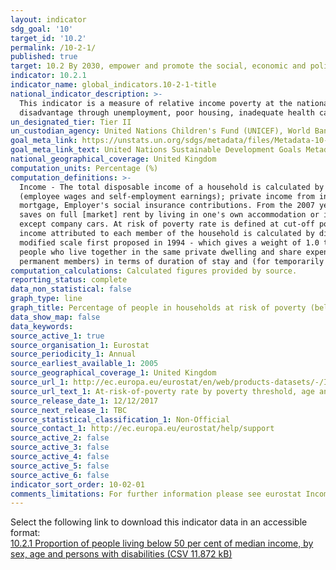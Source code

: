 ```yaml
---
layout: indicator
sdg_goal: '10'
target_id: '10.2'
permalink: /10-2-1/
published: true
target: 10.2 By 2030, empower and promote the social, economic and political inclusion of all, irrespective of age, sex, disability, race, ethnicity, origin, religion or economic or other status
indicator: 10.2.1
indicator_name: global_indicators.10-2-1-title
national_indicator_description: >-
  This indicator is a measure of relative income poverty at the national level. It measures how far individuals are from the median standard of living, approximating a measure of social exclusion. Persons living in relative poverty often experience many other forms of social and economic
  disadvantage through unemployment, poor housing, inadequate health care and barriers in accessing education and economic, social, political and cultural activities, which can result from social stigmatisation.
un_designated_tier: Tier II
un_custodian_agency: United Nations Children's Fund (UNICEF), World Bank (WB)
goal_meta_link: https://unstats.un.org/sdgs/metadata/files/Metadata-10-02-01.pdf
goal_meta_link_text: United Nations Sustainable Development Goals Metadata (PDF 4.0 MB)
national_geographical_coverage: United Kingdom
computation_units: Percentage (%)
computation_definitions: >-
  Income - The total disposable income of a household is calculated by adding together the personal income received by all of household members plus income received at household level. Missing income information is imputed. Disposable household income includes - all income from work
  (employee wages and self-employment earnings); private income from investment and property; transfers between households; all social transfers received in cash including old-age pensions. Note - Some of the income components are mandatory only from 2007 - Imputed rent, Interest paid on
  mortgage, Employer's social insurance contributions. From the 2007 year on, all countries have to supply gross income information. The current definition of total household disposable income used for the calculation of EU-SILC based indicators excludes - imputed rent (i.e. money that one
  saves on full [market] rent by living in one's own accommodation or in accommodation rented at a price that is lower than the market rent); non monetary income components, in particular value of goods produced for own consumption, social transfers in kind and non-cash employee income
  except company cars. At risk of poverty rate is defined at cut-off point - 50% of median equivalised income. Equivalence scale - to take into account the impact of differences in household size and composition, the total disposable household income is "equivalised". The equivalised
  income attributed to each member of the household is calculated by dividing the total disposable income of the household by the equivalisation factor. Equivalisation factors can be determined in various ways. Eurostat applies an equivalisation factor calculated according to the OECD-
  modified scale first proposed in 1994 - which gives a weight of 1.0 to the first person aged 14 or more, a weight of 0.5 to other persons aged 14 or more and a weight of 0.3 to persons aged 0-13. Household definition - A 'private household' means "a person living alone or a group of
  people who live together in the same private dwelling and share expenditures, including the joint provision of the essentials of living". EU-SILC implementing regulation number 1983/2003 on updated definitions, defines households in terms of sharing household expenses and (for non-
  permanent members) in terms of duration of stay and (for temporarily absent members) in terms of duration of absence.
computation_calculations: Calculated figures provided by source.
reporting_status: complete
data_non_statistical: false
graph_type: line
graph_title: Percentage of people in households at risk of poverty (below 50% of median UK household income)
data_show_map: false
data_keywords:  
source_active_1: true
source_organisation_1: Eurostat
source_periodicity_1: Annual
source_earliest_available_1: 2005
source_geographical_coverage_1: United Kingdom
source_url_1: http://ec.europa.eu/eurostat/en/web/products-datasets/-/ILC_LI02
source_url_text_1: At-risk-of-poverty rate by poverty threshold, age and sex - EU-SILC survey 
source_release_date_1: 12/12/2017
source_next_release_1: TBC
source_statistical_classification_1: Non-Official
source_contact_1: http://ec.europa.eu/eurostat/help/support
source_active_2: false
source_active_3: false
source_active_4: false
source_active_5: false
source_active_6: false
indicator_sort_order: 10-02-01
comments_limitations: For further information please see eurostat Income and living conditions (ilc) @ http://ec.europa.eu/eurostat/cache/metadata/en/ilc_esms.htm Data follows the UN specification for this indicator. This indicator has been identified in collaboration with topic experts.
---
```

Select the following link to download this indicator data in an accessible format:<br>[10.2.1 Proportion of people living below 50 per cent of median income, by sex, age and persons with disabilities (CSV 11.872 kB)](https://sustainabledevelopment-uk.github.io/sdg-data/data/10-2-1.csv)
